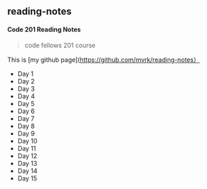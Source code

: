 ## reading-notes

#### Code 201 Reading Notes

> code fellows 201 course

This is [my github page](https://github.com/mvrk/reading-notes）

- Day 1
- Day 2
- Day 3
- Day 4
- Day 5
- Day 6
- Day 7
- Day 8
- Day 9
- Day 10
- Day 11
- Day 12
- Day 13
- Day 14
- Day 15

